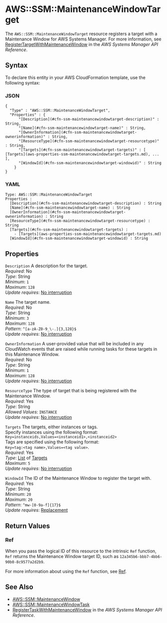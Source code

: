 # AWS::SSM::MaintenanceWindowTarget<a name="aws-resource-ssm-maintenancewindowtarget"></a>

The `AWS::SSM::MaintenanceWindowTarget` resource registers a target with a Maintenance Window for AWS Systems Manager\. For more information, see [ RegisterTargetWithMaintenanceWindow](https://docs.aws.amazon.com/systems-manager/latest/APIReference/API_RegisterTargetWithMaintenanceWindow.html) in the *AWS Systems Manager API Reference*\.

## Syntax<a name="aws-resource-ssm-maintenancewindowtarget-syntax"></a>

To declare this entity in your AWS CloudFormation template, use the following syntax:

### JSON<a name="aws-resource-ssm-maintenancewindowtarget-syntax.json"></a>

```
{
  "Type" : "AWS::SSM::MaintenanceWindowTarget",
  "Properties" : {
      "[Description](#cfn-ssm-maintenancewindowtarget-description)" : String,
      "[Name](#cfn-ssm-maintenancewindowtarget-name)" : String,
      "[OwnerInformation](#cfn-ssm-maintenancewindowtarget-ownerinformation)" : String,
      "[ResourceType](#cfn-ssm-maintenancewindowtarget-resourcetype)" : String,
      "[Targets](#cfn-ssm-maintenancewindowtarget-targets)" : [ [Targets](aws-properties-ssm-maintenancewindowtarget-targets.md), ... ],
      "[WindowId](#cfn-ssm-maintenancewindowtarget-windowid)" : String
    }
}
```

### YAML<a name="aws-resource-ssm-maintenancewindowtarget-syntax.yaml"></a>

```
Type: AWS::SSM::MaintenanceWindowTarget
Properties : 
﻿  [Description](#cfn-ssm-maintenancewindowtarget-description) : String
﻿  [Name](#cfn-ssm-maintenancewindowtarget-name) : String
﻿  [OwnerInformation](#cfn-ssm-maintenancewindowtarget-ownerinformation) : String
﻿  [ResourceType](#cfn-ssm-maintenancewindowtarget-resourcetype) : String
﻿  [Targets](#cfn-ssm-maintenancewindowtarget-targets) : 
    - [Targets](aws-properties-ssm-maintenancewindowtarget-targets.md)
﻿  [WindowId](#cfn-ssm-maintenancewindowtarget-windowid) : String
```

## Properties<a name="aws-resource-ssm-maintenancewindowtarget-properties"></a>

`Description`  <a name="cfn-ssm-maintenancewindowtarget-description"></a>
A description for the target\.  
*Required*: No  
*Type*: String  
*Minimum*: `1`  
*Maximum*: `128`  
*Update requires*: [No interruption](https://docs.aws.amazon.com/AWSCloudFormation/latest/UserGuide/using-cfn-updating-stacks-update-behaviors.html#update-no-interrupt)

`Name`  <a name="cfn-ssm-maintenancewindowtarget-name"></a>
The target name\.  
*Required*: No  
*Type*: String  
*Minimum*: `3`  
*Maximum*: `128`  
*Pattern*: `^[a-zA-Z0-9_\-.]{3,128}$`  
*Update requires*: [No interruption](https://docs.aws.amazon.com/AWSCloudFormation/latest/UserGuide/using-cfn-updating-stacks-update-behaviors.html#update-no-interrupt)

`OwnerInformation`  <a name="cfn-ssm-maintenancewindowtarget-ownerinformation"></a>
A user\-provided value that will be included in any CloudWatch events that are raised while running tasks for these targets in this Maintenance Window\.  
*Required*: No  
*Type*: String  
*Minimum*: `1`  
*Maximum*: `128`  
*Update requires*: [No interruption](https://docs.aws.amazon.com/AWSCloudFormation/latest/UserGuide/using-cfn-updating-stacks-update-behaviors.html#update-no-interrupt)

`ResourceType`  <a name="cfn-ssm-maintenancewindowtarget-resourcetype"></a>
The type of target that is being registered with the Maintenance Window\.  
*Required*: Yes  
*Type*: String  
*Allowed Values*: `INSTANCE`  
*Update requires*: [No interruption](https://docs.aws.amazon.com/AWSCloudFormation/latest/UserGuide/using-cfn-updating-stacks-update-behaviors.html#update-no-interrupt)

`Targets`  <a name="cfn-ssm-maintenancewindowtarget-targets"></a>
The targets, either instances or tags\.  
Specify instances using the following format:  
 `Key=instanceids,Values=<instanceid1>,<instanceid2>`   
Tags are specified using the following format:  
 `Key=tag:<tag name>,Values=<tag value>`\.  
*Required*: Yes  
*Type*: [List](aws-properties-ssm-maintenancewindowtarget-targets.md) of [Targets](aws-properties-ssm-maintenancewindowtarget-targets.md)  
*Maximum*: `5`  
*Update requires*: [No interruption](https://docs.aws.amazon.com/AWSCloudFormation/latest/UserGuide/using-cfn-updating-stacks-update-behaviors.html#update-no-interrupt)

`WindowId`  <a name="cfn-ssm-maintenancewindowtarget-windowid"></a>
The ID of the Maintenance Window to register the target with\.  
*Required*: Yes  
*Type*: String  
*Minimum*: `20`  
*Maximum*: `20`  
*Pattern*: `^mw-[0-9a-f]{17}$`  
*Update requires*: [Replacement](https://docs.aws.amazon.com/AWSCloudFormation/latest/UserGuide/using-cfn-updating-stacks-update-behaviors.html#update-replacement)

## Return Values<a name="aws-resource-ssm-maintenancewindowtarget-return-values"></a>

### Ref<a name="aws-resource-ssm-maintenancewindowtarget-return-values-ref"></a>

 When you pass the logical ID of this resource to the intrinsic `Ref` function, `Ref` returns the Maintenance Window target ID, such as `12a345b6-bbb7-4bb6-90b0-8c9577a2d2b9`\.

For more information about using the `Ref` function, see [Ref](https://docs.aws.amazon.com/AWSCloudFormation/latest/UserGuide/intrinsic-function-reference-ref.html)\.

## See Also<a name="aws-resource-ssm-maintenancewindowtarget--seealso"></a>
+  [AWS::SSM::MaintenanceWindow](https://docs.aws.amazon.com/AWSCloudFormation/latest/UserGuide/aws-resource-ssm-maintenancewindow.html) 
+  [AWS::SSM::MaintenanceWindowTask](https://docs.aws.amazon.com/AWSCloudFormation/latest/UserGuide/aws-resource-ssm-maintenancewindowtask.html) 
+  [RegisterTaskWithMaintenanceWindow](https://docs.aws.amazon.com/systems-manager/latest/APIReference/API_RegisterTaskWithMaintenanceWindow.html) in the *AWS Systems Manager API Reference*\.
